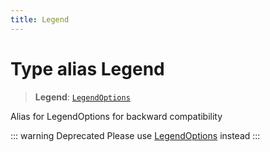 ```yaml
---
title: Legend
---
```


# Type alias Legend

> **Legend**: [`LegendOptions`](../../sdk-ui/type-aliases/type-alias.LegendOptions.md)

Alias for LegendOptions for backward compatibility

::: warning Deprecated
Please use [LegendOptions](../../sdk-ui/type-aliases/type-alias.LegendOptions.md) instead
:::
